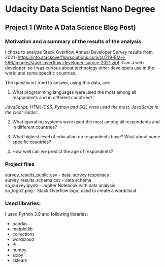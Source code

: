 # Udacity Data Scientist Nano Degree
## Project 1 (Write A Data Science Blog Post)

### Motivation and a summary of the results of the analysis

I chose to analyze Stack Overflow Annual Developer Survey results from 2021 (https://info.stackoverflowsolutions.com/rs/719-EMH-566/images/stack-overflow-developer-survey-2021.zip).
I am a web developer, so I was curious about technology other developers use in the world and some specific countries.

The questions I tried to answer, using this data, are:

1. What programming languages were used the most among all respondents and in different countries?

*JavaScript, HTML/CSS, Python and SQL were used the most. JavaScript is the clear leader.*

2. What operating systems were used the most among all respondents and in different countries?



3. What highest level of education do respondents have? What about some specific countries?



4. How well can we predict the age of respondents?


### Project files

survey_results_public.csv - data, survey responses  
survey_results_schema.csv - data schema  
so_survey.ipynb - Jupiter Notebook with data analysis  
so_logo2.png - Stack Overflow logo, used to create a wordcloud  


### Used libraries:
I used Python 3.9 and following libraries:
- pandas
- matplotlib
- collections
- wordcloud
- PIL
- numpy
- scipy
- sklearn
